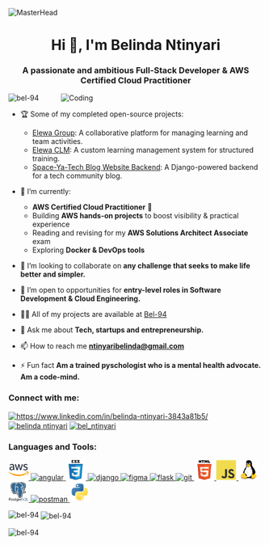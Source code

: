 ![MasterHead](https://camo.githubusercontent.com/2dcf1a73f7dcb84e53882d821de7b61d4362388b92e1f9d974563c489abeb342/68747470733a2f2f6d69726f2e6d656469756d2e636f6d2f6d61782f3730302f302a4647443642557a7a5a7331564a4c75592e676966)

<h1 align="center">Hi 👋, I'm Belinda Ntinyari</h1>
<h3 align="center">A passionate and ambitious Full-Stack Developer & AWS Certified Cloud Practitioner</h3>

<img align="right" alt="Coding" width="400" src="https://cdn.dribbble.com/users/1314475/screenshots/3031368/me.gif">

<p align="left"> <img src="https://komarev.com/ghpvc/?username=bel-94&label=Profile%20views&color=0e75b6&style=flat" alt="bel-94" /> </p>

- 🏆 Some of my completed open-source projects:  
  - [Elewa Group](https://github.com/Bel-94/elewa-group): A collaborative platform for managing learning and team activities.  
  - [Elewa CLM](https://github.com/Bel-94/elewa): A custom learning management system for structured training.  
  - [Space-Ya-Tech Blog Website Backend](https://github.com/Bel-94/Team-Rio-Django): A Django-powered backend for a tech community blog.  

- 🌱 I’m currently:  
  - **AWS Certified Cloud Practitioner** 🎉  
  - Building **AWS hands-on projects** to boost visibility & practical experience  
  - Reading and revising for my **AWS Solutions Architect Associate** exam  
  - Exploring **Docker & DevOps tools**

- 👯 I’m looking to collaborate on **any challenge that seeks to make life better and simpler.**

- 🤝 I’m open to opportunities for **entry-level roles in Software Development & Cloud Engineering.**

- 👨‍💻 All of my projects are available at [Bel-94](Bel-94)

- 💬 Ask me about **Tech, startups and entrepreneurship.**

- 📫 How to reach me **ntinyaribelinda@gmail.com**

- ⚡ Fun fact **Am a trained pyschologist who is a mental health advocate. Am a code-mind.**

<h3 align="left">Connect with me:</h3>
<p align="left">
<a href="https://linkedin.com/in/https://www.linkedin.com/in/belinda-ntinyari/" target="blank"><img align="center" src="https://raw.githubusercontent.com/rahuldkjain/github-profile-readme-generator/master/src/images/icons/Social/linked-in-alt.svg" alt="https://www.linkedin.com/in/belinda-ntinyari-3843a81b5/" height="30" width="40" /></a>
<a href="https://fb.com/belinda ntinyari" target="blank"><img align="center" src="https://raw.githubusercontent.com/rahuldkjain/github-profile-readme-generator/master/src/images/icons/Social/facebook.svg" alt="belinda ntinyari" height="30" width="40" /></a>
<a href="https://instagram.com/bel_ntinyari" target="blank"><img align="center" src="https://raw.githubusercontent.com/rahuldkjain/github-profile-readme-generator/master/src/images/icons/Social/instagram.svg" alt="bel_ntinyari" height="30" width="40" /></a>
</p>

<h3 align="left">Languages and Tools:</h3>
<p align="left"> <a href="https://aws.amazon.com/" target="_blank" rel="noreferrer"> <img src="https://raw.githubusercontent.com/devicons/devicon/master/icons/amazonwebservices/amazonwebservices-original.svg" alt="aws" width="40" height="40"/> </a> <a href="https://angular.io" target="_blank" rel="noreferrer"> <img src="https://angular.io/assets/images/logos/angular/angular.svg" alt="angular" width="40" height="40"/> </a> <a href="https://www.w3schools.com/css/" target="_blank" rel="noreferrer"> <img src="https://raw.githubusercontent.com/devicons/devicon/master/icons/css3/css3-original-wordmark.svg" alt="css3" width="40" height="40"/> </a> <a href="https://www.djangoproject.com/" target="_blank" rel="noreferrer"> <img src="https://cdn.worldvectorlogo.com/logos/django.svg" alt="django" width="40" height="40"/> </a> <a href="https://www.figma.com/" target="_blank" rel="noreferrer"> <img src="https://www.vectorlogo.zone/logos/figma/figma-icon.svg" alt="figma" width="40" height="40"/> </a> <a href="https://flask.palletsprojects.com/" target="_blank" rel="noreferrer"> <img src="https://www.vectorlogo.zone/logos/pocoo_flask/pocoo_flask-icon.svg" alt="flask" width="40" height="40"/> </a> <a href="https://git-scm.com/" target="_blank" rel="noreferrer"> <img src="https://www.vectorlogo.zone/logos/git-scm/git-scm-icon.svg" alt="git" width="40" height="40"/> </a> <a href="https://www.w3.org/html/" target="_blank" rel="noreferrer"> <img src="https://raw.githubusercontent.com/devicons/devicon/master/icons/html5/html5-original-wordmark.svg" alt="html5" width="40" height="40"/> </a> <a href="https://developer.mozilla.org/en-US/docs/Web/JavaScript" target="_blank" rel="noreferrer"> <img src="https://raw.githubusercontent.com/devicons/devicon/master/icons/javascript/javascript-original.svg" alt="javascript" width="40" height="40"/> </a> <a href="https://www.linux.org/" target="_blank" rel="noreferrer"> <img src="https://raw.githubusercontent.com/devicons/devicon/master/icons/linux/linux-original.svg" alt="linux" width="40" height="40"/> </a> <a href="https://www.postgresql.org" target="_blank" rel="noreferrer"> <img src="https://raw.githubusercontent.com/devicons/devicon/master/icons/postgresql/postgresql-original-wordmark.svg" alt="postgresql" width="40" height="40"/> </a> <a href="https://postman.com" target="_blank" rel="noreferrer"> <img src="https://www.vectorlogo.zone/logos/getpostman/getpostman-icon.svg" alt="postman" width="40" height="40"/> </a> <a href="https://www.python.org" target="_blank" rel="noreferrer"> <img src="https://raw.githubusercontent.com/devicons/devicon/master/icons/python/python-original.svg" alt="python" width="40" height="40"/> </a> </p>

<p><img align="left" src="https://github-readme-stats.vercel.app/api/top-langs?username=bel-94&show_icons=true&locale=en&layout=compact" alt="bel-94" /></p>

<p>&nbsp;<img align="center" src="https://github-readme-stats.vercel.app/api?username=bel-94&show_icons=true&locale=en" alt="bel-94" /></p>

<p><img align="center" src="https://github-readme-streak-stats.herokuapp.com/?user=bel-94&" alt="bel-94" /></p>
